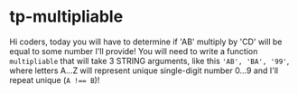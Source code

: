 # tp-multipliable

Hi coders, today you will have to determine if 'AB' multiply by 'CD' will be equal to some number I'll provide! You will need to write a function `multipliable` that will take 3 STRING arguments, like this `'AB', 'BA', '99'`, where letters A...Z will represent unique single-digit number 0...9 and I'll repeat unique (`A !== B`)!